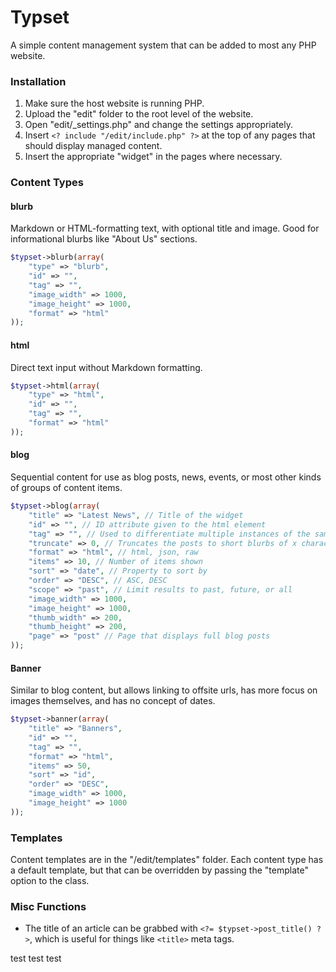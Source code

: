 # Typset
A simple content management system that can be added to most any PHP website.

### Installation
1. Make sure the host website is running PHP.
2. Upload the "edit" folder to the root level of the website.
3. Open "edit/_settings.php" and change the settings appropriately.
4. Insert `<? include "/edit/include.php" ?>` at the top of any pages that should display managed content.
5. Insert the appropriate "widget" in the pages where necessary.

### Content Types
#### blurb
Markdown or HTML-formatting text, with optional title and image. Good for informational blurbs like "About Us" sections.
```php
$typset->blurb(array(
	"type" => "blurb",
	"id" => "",
	"tag" => "",
	"image_width" => 1000,
	"image_height" => 1000,
	"format" => "html"
));
```

#### html
Direct text input without Markdown formatting.
```php
$typset->html(array(
	"type" => "html",
	"id" => "",
	"tag" => "",
	"format" => "html"
));
```

#### blog
Sequential content for use as blog posts, news, events, or most other kinds of groups of content items.
```php
$typset->blog(array(
	"title" => "Latest News", // Title of the widget
	"id" => "", // ID attribute given to the html element
	"tag" => "", // Used to differentiate multiple instances of the same content type in the database
	"truncate" => 0, // Truncates the posts to short blurbs of x characters
	"format" => "html", // html, json, raw
	"items" => 10, // Number of items shown
	"sort" => "date", // Property to sort by
	"order" => "DESC", // ASC, DESC
	"scope" => "past", // Limit results to past, future, or all
	"image_width" => 1000,
	"image_height" => 1000,
	"thumb_width" => 200,
	"thumb_height" => 200,
	"page" => "post" // Page that displays full blog posts
));
```

#### Banner
Similar to blog content, but allows linking to offsite urls, has more focus on images themselves, and has no concept of dates.
```php
$typset->banner(array(
	"title" => "Banners",
	"id" => "",
	"tag" => "",
	"format" => "html",
	"items" => 50,
	"sort" => "id",
	"order" => "DESC",
	"image_width" => 1000,
	"image_height" => 1000
));
```

### Templates
Content templates are in the "/edit/templates" folder. Each content type has a default template, but that can be overridden by passing the "template" option to the class.

### Misc Functions
- The title of an article can be grabbed with `<?= $typset->post_title() ?>`, which is useful for things like `<title>` meta tags.

test test test